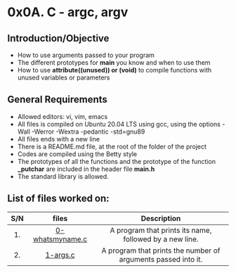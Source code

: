 # 0x0A. C - argc, argv
## Introduction/Objective
* How to use arguments passed to your program
* The different prototypes for **main** you know and when to use them
* How to use **__attribute__((unused)) or (void)** to compile functions with unused variables or parameters

## General Requirements
* Allowed editors: vi, vim, emacs
* All files is compiled on Ubuntu 20.04 LTS using gcc, using the options -Wall -Werror -Wextra -pedantic -std=gnu89
* All files ends with a new line
* There is a README.md file, at the root of the folder of the project
* Codes are compiled using the Betty style
* The prototypes of all the functions and the prototype of the function **_putchar** are included in the header file **main.h**
* The standard library is allowed.

## List of files worked on:
| S/N	|	files	       |	Description  |
|:-----:|:--------------------:|:-------------------:|
|  1.	| [0-whatsmyname.c](https://github.com/Dikachis/alx-low_level_programming/blob/master/0x0A-argc_argv/0-whatsmyname.c) |A program that prints its name, followed by a new line.	|
|  2.	|[1-args.c](https://github.com/Dikachis/alx-low_level_programming/blob/master/0x0A-argc_argv/1-args.c) | A program that prints the number of arguments passed into it.	|
   



